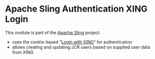 # Apache Sling Authentication XING Login

This module is part of the [Apache Sling](https://sling.apache.org) project.

* uses the cookie-based “[Login with XING](https://dev.xing.com/plugins/login_with)” for authentication
* allows creating and updating JCR users based on supplied user data from XING

